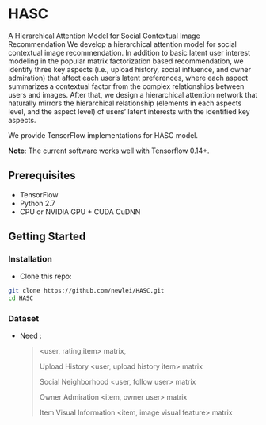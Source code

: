 # HASC

A Hierarchical Attention Model for Social Contextual Image Recommendation
We develop a hierarchical attention model for social contextual image recommendation. In addition to basic latent user interest modeling in the popular matrix factorization based recommendation, we identify three key aspects (i.e., upload history, social influence, and owner admiration) that affect each user’s latent preferences, where each aspect summarizes a contextual factor from the complex relationships between users and images. After that, we design a hierarchical attention network that naturally mirrors the hierarchical relationship (elements in each aspects level, and the aspect level) of users’ latent interests with the identified key aspects. 

We provide TensorFlow implementations for HASC model.

**Note**: The current software works well with Tensorflow 0.14+. 

## Prerequisites

- TensorFlow
- Python 2.7
- CPU or NVIDIA GPU + CUDA CuDNN

## Getting Started

### Installation

- Clone this repo:

```bash
git clone https://github.com/newlei/HASC.git
cd HASC
```

### Dataset

- Need :

  > <user, rating,item> matrix, 
  >
  > Upload History  <user, upload history item> matrix
  >
  >  Social Neighborhood  <user, follow user> matrix    
  >
  > Owner Admiration  <item, owner user> matrix
  >
  > Item Visual Information <item, image visual feature> matrix
  